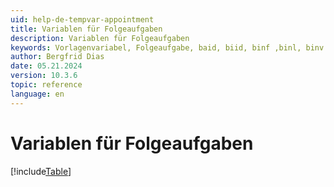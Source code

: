 ```yaml
---
uid: help-de-tempvar-appointment
title: Variablen für Folgeaufgaben
description: Variablen für Folgeaufgaben
keywords: Vorlagenvariabel, Folgeaufgabe, baid, biid, binf ,binl, binv
author: Bergfrid Dias
date: 05.21.2024
version: 10.3.6
topic: reference
language: en
---
```


# Variablen für Folgeaufgaben

[!include[Table](../../../../../common/includes/variable/table-appointment.md)]

